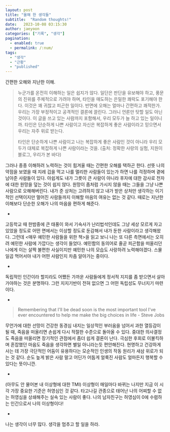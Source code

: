```yaml
---
layout: post
title: "올해 한 생각들"
subtitle:  "Random thoughts!"
date:   2023-10-08 03:15:30
author: jaeyoon
categories: ["기록", "생각"]
pagination:
  - enabled: true
  - permalink: /:num/
tags:
  - "생각"
  - "근황"
  - "published"
---
```




간편한 오해와 지난한 이해.

> 누군가를 온전히 이해하는 일은 쉽지가 않다. 일단은 판단을 유보해야 하고, 풍문의 진위를 주체적으로 가려야 하며, 타인을 매도하는 은밀한 쾌락도 포기해야 한다. 이것은 꽤 귀찮고 피곤한 일이다. 반면에 오해는 얼마나 간편하고 쾌적한가. 우리는 가장 부정적이고 공격적인 결론에 끌린다. 그러니 언론만 탓할 일도 아닌 것이다. 이 글을 쓰고 있는 사람까지 포함해서, 우리 모두가 늘 하고 있는 일이니까. 타인은 단순하게 나쁜 사람이고 자신은 복잡하게 좋은 사람이라고 믿으면서 우리는 자주 위로 받는다. 
>
> 타인은 단순하게 나쁜 사람이고 나는 복잡하게 좋은 사람인 것이 아니라 우리 모두가 대체로 복잡하게 나쁜 사람이라는 것을. (출처: 정확한 사랑의 실험, 지원이 블로그, 우리가 본 바다)

그러나 종종 이해하려 노력하는 것이 힘겨울 때는 간편한 오해를 택하곤 한다. 선뜻 나의 약점을 보였을 때 지레 겁을 먹고 나를 멀리한 사람들이 있는가 하면 나를 걱정하며 곁에 남아준 사람들이 있다. 아쉽게도 내가 그릇이 큰 사람이 아니라 후자에 대한 감사로 전자에 대한 원망을 덮는 것이 쉽지 않다. 원망이 좀처럼 가시지 않을 때는 그들을 그냥 나쁜 사람으로 오해해버린다. 내가 준 상처는 고려하지 않고 내가 받은 상처만 생각하는 이기적인 선택이지만 멀어진 사람들까지 이해할 마음의 여유는 없는 것 같다. 때로는 지난한 이해보다 단순한 오해가 나의 마음을 편하게 해준다. 

-



고등학교 때 한밤중에 큰 태풍이 와서 기숙사가 난리법석인데도 그냥 세상 모르게 자고 있었을 정도로 어떤 면에서는 이상할 정도로 둔감해서 내가 둔한 사람이라고 생각해왔다. 그런데 \<매우 예민한 사람들을 위한 책\>을 읽고 보니 나는 또 다른 측면에서는 오히려 예민한 사람에 가깝다는 생각이 들었다. 예민함의 동의어로 줄곧 피곤함을 떠올리던 나에게 이는 살짝 불편한 사실이지만 예민한 나의 모습도 사랑하려 노력해야겠다. 스물일곱 먹어서야 내가 어떤 사람인지 차츰 알아가는 중이다.

-



독립적인 인간이라 할지라도 어쨌든 가까운 사람들에게 정서적 지지를 좀 받으면서 살아가야하는 것은 분명하다. 그런 지지기반이 전혀 없으면 그 어떤 독립성도 무너지기 마련이다.

-



> Remembering that I'll be dead soon is the most important tool I've ever encountered to help me make the big choices in life - Steve Jobs 

무언가에 대한 선망이 건강한 동경심 내지는 일상적인 부러움을 넘어서 과한 열등감이 될 때, 죽음을 떠올리면 손쉽게 다시 적절한 수준으로 돌아올 수 있다. 중대한 의사결정도 죽음을 떠올리면 장기적인 관점에서 좀더 쉽게 결론이 난다. 극심한 후회로 이불킥하며 혼잡했던 마음도 죽음을 생각하면 별일 아니라는듯 편안해진다. 현명하고 건강하게 사는 데 가장 극단적인 어둠이 유용하다는 모순적인 인생의 작동 원리가 새삼 위로가 되는 것 같다. 순도 높게 밝은 사람 말고 어딘가 어둡게 얼룩진 사람도 얼마든지 행복할 수 있다는 뜻이니깐.

-



(아무도 안 물어본 내 이상형에 대한 TMI) 이상형이 매일마다 바뀌는 나지만 지금 이 시각 가장 중요한 기준은 허영심인 것 같다. 타고나길 관종으로 태어난 나의 어찌할 수 없는 허영심을 상쇄해주는 실속 있는 사람이 좋다. 나의 남자친구는 허영심이 0에 수렴하는 인간으로서 나의 이상형이다! 

-



나는 생각이 너무 많다. 생각을 멈추고 할 일을 하라. 
